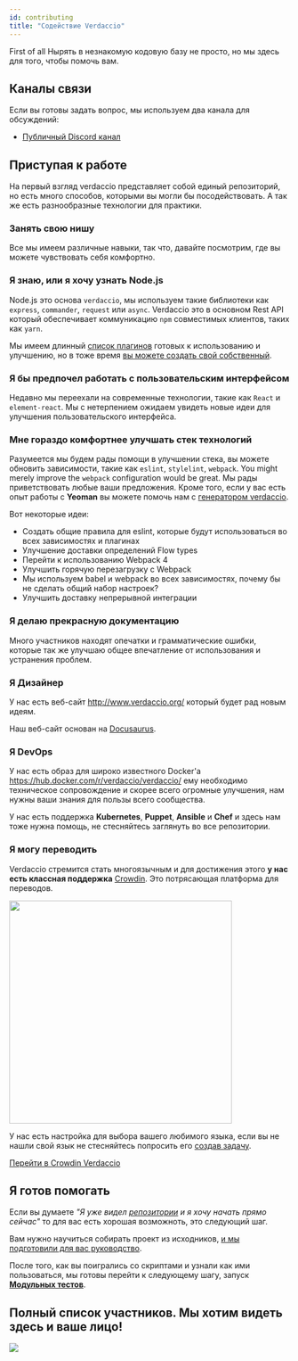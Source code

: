 ```yaml
---
id: contributing
title: "Содействие Verdaccio"
---
```

First of all Нырять в незнакомую кодовую базу не просто, но мы здесь для того, чтобы помочь вам.

## Каналы связи

Если вы готовы задать вопрос, мы используем два канала для обсуждений:

* [Публичный Discord канал](http://chat.verdaccio.org/)

## Приступая к работе

На первый взгляд verdaccio представляет собой единый репозиторий, но есть много способов, которыми вы могли бы посодействовать. А так же есть разнообразные технологии для практики.

### Занять свою нишу

Все мы имеем различные навыки, так что, давайте посмотрим, где вы можете чувствовать себя комфортно.

### Я знаю, или я хочу узнать Node.js

Node.js это основа `verdaccio`, мы используем такие библиотеки как `express`, `commander`, `request` или `async`. Verdaccio это в основном Rest API который обеспечивает коммуникацию `npm` совместимых клиентов, таких как `yarn`.

Мы имеем длинный [список плагинов](plugins.md) готовых к использованию и улучшению, но в тоже время [вы можете создать свой собственный](dev-plugins.md).

### Я бы предпочел работать с пользовательским интерфейсом

Недавно мы переехали на современные технологии, такие как `React` и `element-react`. Мы с нетерпением ожидаем увидеть новые идеи для улучшения пользовательского интерфейса.

### Мне гораздо комфортнее улучшать стек технологий

Разумеется мы будем рады помощи в улучшении стека, вы можете обновить зависимости, такие как `eslint`, `stylelint`, `webpack`. You might merely improve the `webpack` configuration would be great. Мы рады приветствовать любые ваши предложения. Кроме того, если у вас есть опыт работы с **Yeoman** вы можете помочь нам с [генератором verdaccio](https://github.com/verdaccio/generator-verdaccio-plugin).

Вот некоторые идеи:

* Создать общие правила для eslint, которые будут использоваться во всех зависимостях и плагинах
* Улучшение доставки определений Flow types
* Перейти к использованию Webpack 4
* Улучшить горячую перезагрузку с Webpack
* Мы используем babel и webpack во всех зависимостях, почему бы не сделать общий набор настроек?
* Улучшить доставку непрерывной интеграции

### Я делаю прекрасную документацию

Много участников находят опечатки и грамматические ошибки, которые так же улучшаю общее впечатление от использования и устранения проблем.

### Я Дизайнер

У нас есть веб-сайт <http://www.verdaccio.org/> который будет рад новым идеям.

Наш веб-сайт основан на [Docusaurus](https://docusaurus.io/).

### Я DevOps

У нас есть образ для широко известного Docker'а <https://hub.docker.com/r/verdaccio/verdaccio/> ему необходимо техническое сопровождение и скорее всего огромные улучшения, нам нужны ваши знания для пользы всего сообщества.

У нас есть поддержка **Kubernetes**, **Puppet**, **Ansible** и **Chef** и здесь нам тоже нужна помощь, не стесняйтесь заглянуть во все репозитории.

### Я могу переводить

Verdaccio стремится стать многоязычным и для достижения этого **у нас есть классная поддержка** [Crowdin](https://crowdin.com). Это потрясающая платформа для переводов.

<img src="https://d3n8a8pro7vhmx.cloudfront.net/uridu/pages/144/attachments/original/1485948891/Crowdin.png" width="400px" />

У нас есть настройка для выбора вашего любимого языка, если вы не нашли свой язык не стесняйтесь попросить его [создав задачу](https://github.com/verdaccio/verdaccio/issues/new).

[Перейти в Crowdin Verdaccio](https://crowdin.com/project/verdaccio)

## Я готов помогать

Если вы думаете *"Я уже видел [репозитории](repositories.md) и я хочу начать прямо сейчас"* то для вас есть хорошая возможноть, это следующий шаг.

Вам нужно научиться собирать проект из исходников, [и мы подготовили для вас руководство](build.md).

После того, как вы поигрались со скриптами и узнали как ими пользоваться, мы готовы перейти к следующему шагу, запуск [**Модульных тестов**](test.md).

## Полный список участников. Мы хотим видеть здесь и ваше лицо!

<a href="graphs/contributors"><img src="https://opencollective.com/verdaccio/contributors.svg?width=890&button=false" /></a>
